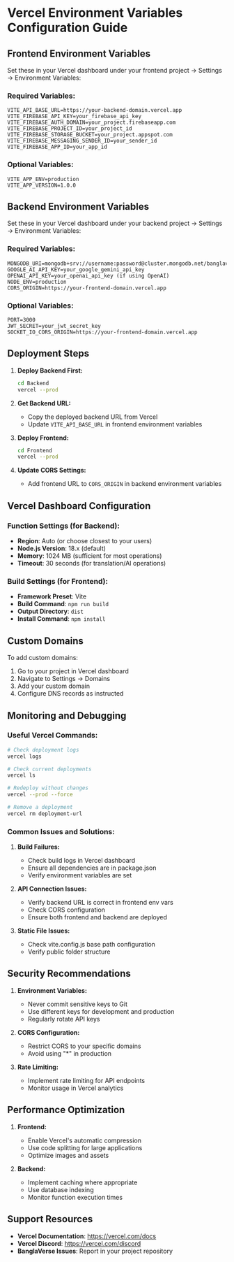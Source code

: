 # Vercel Environment Variables Configuration Guide

## Frontend Environment Variables

Set these in your Vercel dashboard under your frontend project → Settings → Environment Variables:

### Required Variables:
```
VITE_API_BASE_URL=https://your-backend-domain.vercel.app
VITE_FIREBASE_API_KEY=your_firebase_api_key
VITE_FIREBASE_AUTH_DOMAIN=your_project.firebaseapp.com
VITE_FIREBASE_PROJECT_ID=your_project_id
VITE_FIREBASE_STORAGE_BUCKET=your_project.appspot.com
VITE_FIREBASE_MESSAGING_SENDER_ID=your_sender_id
VITE_FIREBASE_APP_ID=your_app_id
```

### Optional Variables:
```
VITE_APP_ENV=production
VITE_APP_VERSION=1.0.0
```

## Backend Environment Variables

Set these in your Vercel dashboard under your backend project → Settings → Environment Variables:

### Required Variables:
```
MONGODB_URI=mongodb+srv://username:password@cluster.mongodb.net/banglaverse
GOOGLE_AI_API_KEY=your_google_gemini_api_key
OPENAI_API_KEY=your_openai_api_key (if using OpenAI)
NODE_ENV=production
CORS_ORIGIN=https://your-frontend-domain.vercel.app
```

### Optional Variables:
```
PORT=3000
JWT_SECRET=your_jwt_secret_key
SOCKET_IO_CORS_ORIGIN=https://your-frontend-domain.vercel.app
```

## Deployment Steps

1. **Deploy Backend First:**
   ```bash
   cd Backend
   vercel --prod
   ```

2. **Get Backend URL:**
   - Copy the deployed backend URL from Vercel
   - Update `VITE_API_BASE_URL` in frontend environment variables

3. **Deploy Frontend:**
   ```bash
   cd Frontend
   vercel --prod
   ```

4. **Update CORS Settings:**
   - Add frontend URL to `CORS_ORIGIN` in backend environment variables

## Vercel Dashboard Configuration

### Function Settings (for Backend):
- **Region**: Auto (or choose closest to your users)
- **Node.js Version**: 18.x (default)
- **Memory**: 1024 MB (sufficient for most operations)
- **Timeout**: 30 seconds (for translation/AI operations)

### Build Settings (for Frontend):
- **Framework Preset**: Vite
- **Build Command**: `npm run build`
- **Output Directory**: `dist`
- **Install Command**: `npm install`

## Custom Domains

To add custom domains:
1. Go to your project in Vercel dashboard
2. Navigate to Settings → Domains
3. Add your custom domain
4. Configure DNS records as instructed

## Monitoring and Debugging

### Useful Vercel Commands:
```bash
# Check deployment logs
vercel logs

# Check current deployments
vercel ls

# Redeploy without changes
vercel --prod --force

# Remove a deployment
vercel rm deployment-url
```

### Common Issues and Solutions:

1. **Build Failures:**
   - Check build logs in Vercel dashboard
   - Ensure all dependencies are in package.json
   - Verify environment variables are set

2. **API Connection Issues:**
   - Verify backend URL is correct in frontend env vars
   - Check CORS configuration
   - Ensure both frontend and backend are deployed

3. **Static File Issues:**
   - Check vite.config.js base path configuration
   - Verify public folder structure

## Security Recommendations

1. **Environment Variables:**
   - Never commit sensitive keys to Git
   - Use different keys for development and production
   - Regularly rotate API keys

2. **CORS Configuration:**
   - Restrict CORS to your specific domains
   - Avoid using "*" in production

3. **Rate Limiting:**
   - Implement rate limiting for API endpoints
   - Monitor usage in Vercel analytics

## Performance Optimization

1. **Frontend:**
   - Enable Vercel's automatic compression
   - Use code splitting for large applications
   - Optimize images and assets

2. **Backend:**
   - Implement caching where appropriate
   - Use database indexing
   - Monitor function execution times

## Support Resources

- **Vercel Documentation**: https://vercel.com/docs
- **Vercel Discord**: https://vercel.com/discord
- **BanglaVerse Issues**: Report in your project repository
